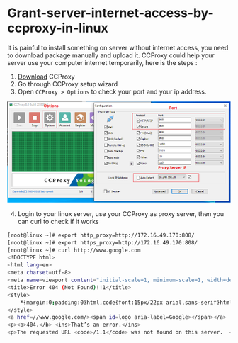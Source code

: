 # Grant-server-internet-access-by-ccproxy-in-linux

It is painful to install something on server without internet access, you need to download package manually and upload it. CCProxy could help your server use your computer internet temporarily, here is the steps :

1. [Download](http://www.youngzsoft.net/ccproxy/proxy-server-download.htm) CCProxy
2. Go through CCProxy setup wizard
3. Open `CCProxy > Options` to check your port and your ip address.

![ccproxy!](ccproxy.PNG "ccproxy")

4. Login to your linux server, use your CCProxy as proxy server, then you can curl to check if it works
```sh
[root@linux ~]# export http_proxy=http://172.16.49.170:808/
[root@linux ~]# export https_proxy=http://172.16.49.170:808/
[root@linux ~]# curl http://www.google.com
<!DOCTYPE html>
<html lang=en>
<meta charset=utf-8>
<meta name=viewport content="initial-scale=1, minimum-scale=1, width=device-width">
<title>Error 404 (Not Found)!!1</title>
<style>
    *{margin:0;padding:0}html,code{font:15px/22px arial,sans-serif}html{background:#fff;color:#222;padding:15px}body{margin:7% auto 0;max-width:390px;min-height:180px;padding:30px 0 15px}* > body{background:url(//www.google.com/images/errors/robot.png) 100% 5px no-repeat;padding-right:205px}p{margin:11px 0 22px;overflow:hidden}ins{color:#777;text-decoration:none}a img{border:0}@media screen and (max-width:772px){body{background:none;margin-top:0;max-width:none;padding-right:0}}#logo{background:url(//www.google.com/images/branding/googlelogo/1x/googlelogo_color_150x54dp.png) no-repeat;margin-left:-5px}@media only screen and (min-resolution:192dpi){#logo{background:url(//www.google.com/images/branding/googlelogo/2x/googlelogo_color_150x54dp.png) no-repeat 0% 0%/100% 100%;-moz-border-image:url(//www.google.com/images/branding/googlelogo/2x/googlelogo_color_150x54dp.png) 0}}@media only screen and (-webkit-min-device-pixel-ratio:2){#logo{background:url(//www.google.com/images/branding/googlelogo/2x/googlelogo_color_150x54dp.png) no-repeat;-webkit-background-size:100% 100%}}#logo{display:inline-block;height:54px;width:150px}
</style>
<a href=//www.google.com/><span id=logo aria-label=Google></span></a>
<p><b>404.</b> <ins>That’s an error.</ins>
<p>The requested URL <code>/1.1</code> was not found on this server.  <ins>That’s all we know.</ins>
```
